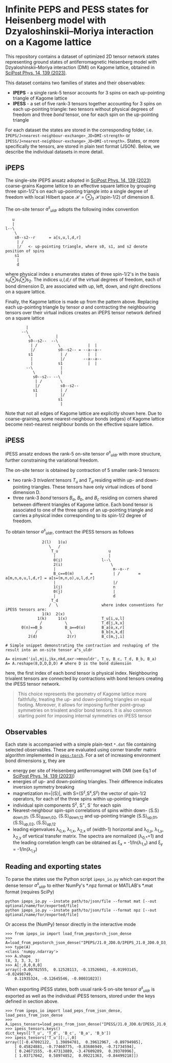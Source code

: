 # Infinite PEPS and PESS states for Heisenberg model with Dzyaloshinskii–Moriya interaction on a Kagome lattice

This repository contains a dataset of optimized 2D tensor network states  representing ground states of antiferromagnetic Heisenberg model with Dzyaloshinskii–Moriya interaction (DMI) on Kagome lattice, obtained in [SciPost Phys. 14, 139 (2023)](https://scipost.org/SciPostPhys.14.6.139).

This dataset contains two families of states and their observables:

* **IPEPS** - a single rank-5 tensor accounts for 3 spins on each up-pointing triangle of Kagome lattice
* **IPESS** - a set of five rank-3 tensors together accounting for 3 spins on each up-pointing triangle: two tensors without physical degrees of freedom and three *bond* tensor, one for each spin on the up-pointing triangle

For each dataset the states are stored in the corresponding folder, i.e.  ``IPEPS/J<nearest-neighbour-exchange>_JD<DMI-strength>`` or ``IPESS/J<nearest-neighbour-exchange>_JD<DMI-strength>``. States, or more specifically the tensors, are stored in plain text format (JSON). Below, we describe the individual datasets in more detail. 

## iPEPS

The single-site iPEPS ansatz adopted in [SciPost Phys. 14, 139 (2023)](https://scipost.org/SciPostPhys.14.6.139) coarse-grains Kagome lattice to an effective square lattice by 
grouping three spin-1/2's on each up-pointing triangle into a single degree of freedom with local Hilbert space ℋ = ⊗<sub>3</sub> ℋ(spin-1/2) of dimension 8.

The on-site tensor *a<sup>s</sup><sub>uldr</sub>* adopts the following index convention

       u
       |
    l--\                    
        \
        s0--s2--r      = a[s,u,l,d,r]
         | /
         |/   <- up-pointing triangle, where s0, s1, and s2 denote position of spins
        s1
         |               
         d               

where physical index *s* enumerates states of three spin-1/2's in the basis s<sub>0</sub>⊗s<sub>1</sub>⊗s<sub>2</sub>. The indices *u,l,d,r* of the virtual degrees of freedom, each of bond dimension D, are associated with up, left, down, and right directions on a square lattice.

Finally, the Kagome lattice is made up from the pattern above. Replacing each up-pointing triangle by tensor *a* and contracting the neighbouring tensors over their virtual indices 
creates an iPEPS tensor network defined on a square lattice
                         
             |            
           --\          
              \           |
              s0--s2--  --\    
               | /         \            |  |
               |/          s0--s2-- = --a--a--
              s1            | /         |  |
               |            |/        --a--a--
               |           s1           |  |
             --\            |
                \           |
                s0--s2-- --\      
                 | /        \
                 |/         s0--s2--
                s1          | /
                 |          |/
                           s1
                            |

Note that not all edges of Kagome lattice are explicitly shown here.
Due to coarse-graining, some nearest-neighbour bonds (edges) of Kagome lattice become next-nearest
neighbour bonds on the effective square lattice.

## iPESS

iPESS ansatz endows the rank-5 on-site tensor *a<sup>s</sup><sub>uldr</sub>* with more structure,
further constraining the variational freedom. 

The on-site tensor is obtained by contraction of 5 smaller rank-3 tensors:

* two rank-3 *trivalent* tensors *T<sub>u</sub>* and *T<sub>d</sub>* residing within up- and down-pointing triangles. These tensors have only virtual indices of bond dimension D.
* three rank-3 *bond* tensors *B<sub>a</sub>*, *B<sub>b</sub>*, and *B<sub>c</sub>* residing on corners shared between different triangles of Kagome lattice. Each bond tensor is associated to one of the three spins of an up-pointing triangle and carries a physical index corresponding to its spin-1/2 degree of freedom.

To obtain tensor *a<sup>s</sup><sub>uldr</sub>*, contract the iPESS tensors as follows

                    2(l)   1(u)
                       \   /
                        T_u                      u
                         |                       |
                         0(i)                 l--\
                         2(i)                     \
                         |                         m--o--r
                         B_c==0(m)       =         | /        = a[m,n,o,u,l,d,r] = a[s=(m,n,o),u,l,d,r]
                         |                         |/
                         1(j)                      n
                         0(j)                      |
                         |                         d
                        T_d
                       /  \                   where index conventions for iPESS tensors are:
                    1(k)  2(x)              
                  1(k)     1(x)               T_u[i,u,l]
                   /          \               T_d[j,k,x]
           0(n)==B_b          B_a==0(o)       B_a[o,x,r]
                 /              \             B_b[n,k,d]
              2(d)             2(r)           B_c[m,j,i]

    # Simple snippet demonstrating the contraction and reshaping of the result into an on-site tensor a^s_uldr

    A= einsum('iul,mji,jkx,nkd,oxr->mnouldr', T_u, B_c, T_d, B_b, B_a)
    A= A.reshape(8,D,D,D,D) # where D is the bond dimension

here, the first index of each bond tensor is physical index. Neighbouring trivalent tensors are connected by contractions with bond tensors creating the iPESS tensor network.

> This choice represents the geometry of Kagome lattice more faithfully, treating the up- and down-pointing triangles on equal footing. Moreover, it allows for imposing further point-group symmetries on trivalent and/or bond tensors. It is also common starting point for imposing internal symmetries on iPESS tensor

## Observables

Each state is accompanied with a simple plain-text ``*.dat`` file containing selected observables. These are evaluated using corner transfer matrix algorithm implemented in [``peps-torch``](https://github.com/jurajHasik/peps-torch). For a set of increasing environment bond dimensions χ, they are

* energy per site of Heisenberg antiferromagnet with DMI (see Eq.1 of  [SciPost Phys. 14, 139 (2023)](https://scipost.org/SciPostPhys.14.6.139))
* energies of up- and down-pointing triangles. Their difference indicates inversion symmetry breaking
* magnetization m=|⟨S⟩|, with S=(S<sup>z</sup>,S<sup>x</sup>,S<sup>y</sup>) the vector of spin-1/2 operators, for each of the three spins within up-pointing triangle
* individual spin components S<sup>z</sup>, S<sup>+</sup>, S<sup>-</sup> for each spin
* Nearest-neighbour spin-spin correlations of spins within down- ⟨S.S⟩<sub>down,01</sub>, ⟨S.S⟩<sub>down,02</sub>, ⟨S.S⟩<sub>down,12</sub> and up-pointing triangle ⟨S.S⟩<sub>up,01</sub>, ⟨S.S⟩<sub>up,02</sub>, ⟨S.S⟩<sub>up,12</sub>
* leading eigenvalues λ<sub>0,x</sub>, λ<sub>1,x</sub>, λ<sub>2,x</sub> of (width-1) horizontal and λ<sub>0,y</sub>, λ<sub>1,y</sub>, λ<sub>2,y</sub> of vertical transfer matrix. The spectra are normalized (λ<sub>0,*</sub>=1) and the leading correlation length can be obtained as ξ<sub>x</sub> = -1/ln(λ<sub>1,x</sub>) and ξ<sub>y</sub> = -1/ln(λ<sub>1,y</sub>)

## Reading and exporting states

To parse the states use the Python script ``ipeps_io.py`` which can export the dense tensor *a<sup>s</sup><sub>uldr</sub>* to either NumPy's *.npz format or MATLAB's *.mat format (requires SciPy)

    python ipeps_io.py --instate path/to/json/file --format mat [--out optional/name/for/exported/file]
    python ipeps_io.py --instate path/to/json/file --format npz [--out optional/name/for/exported/file]

Or access the (NumPy) tensor directly in the interactive mode

    >>> from ipeps_io import load_from_pepstorch_json_dense
    >>> A=load_from_pepstorch_json_dense("IPEPS/J1.0_JD0.0/IPEPS_J1.0_JD0.0_D3_chi_opt40.json")
    >>> type(A)
    <class 'numpy.ndarray'>
    >>> A.shape
    (8, 3, 3, 3, 3)
    >>> A[:,0,0,0,0]
    array([-0.00782555,  0.12528113, -0.13526041, -0.01993145, -0.02498749,
        0.11935324, -0.12645546, -0.00031023])

When exporting iPESS states, both usual rank-5 on-site tensor  *a<sup>s</sup><sub>uldr</sub>* is exported
as well as the individual iPESS tensors, stored under the keys defined in section above.

    >>> from ipeps_io import load_peps_from_json_dense, load_pess_from_json_dense
    >>> A,ipess_tensors=load_pess_from_json_dense("IPESS/J1.0_JD0.0/IPESS_J1.0_JD0.0_D4_chi_opt20.json")
    >>> ipess_tensors.keys()
    dict_keys(['T_u', 'T_d', 'B_c', 'B_a', 'B_b'])
    >>> ipess_tensors['T_u'][:,:,0]
    array([[-0.47092122,  1.39894781,  0.39612967, -0.89794985],
        [ 0.45824881, -0.77460775, -0.83686949, -0.71734594],
        [ 0.24671555, -0.47313889, -3.47609289,  0.39378996],
        [ 1.03717042,  0.58974852,  0.09221363, -0.84499218]])